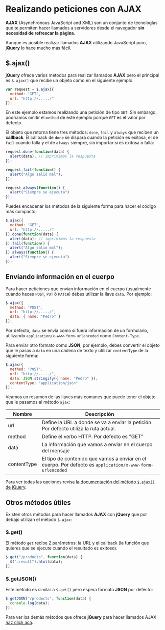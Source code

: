 # Realizando peticiones con AJAX

**AJAX** \(Asynchronous JavaScript and XML\) son un conjunto de tecnologías que te permiten hacer llamados a servidores desde el navegador **sin necesidad de refrescar la página**.

Aunque es posible realizar llamados **AJAX** utilizando JavaScript puro, **jQuery** lo hace mucho más fácil.

## $.ajax\(\)

**jQuery** ofrece varios métodos para realizar llamados **AJAX** pero el principal es `$.ajax()` que recibe un objeto como en el siguiente ejemplo:

```javascript
var request = $.ajax({
  method: "GET",
  url: "http://...../"
});
```

En este ejemplo estamos realizando una petición de tipo `GET`. Sin embargo, podríamos omitir el `method` de este ejemplo porque `GET` es el valor por defecto.

El objeto que retorna tiene tres métodos: `done`, `fail` y `always` que reciben un **callback**. El callback de `done` se dispara cuando la petición es exitosa, el de `fail` cuando falla y el de `always` siempre, sin importar si es exitosa o falla:

```javascript
request.done(function(data) {
  alert(data); // imprimimos la respuesta
});

request.fail(function() {
  alert("Algo salió mal");
});

request.always(function() {
  alert("Siempre se ejecuta")
});
```

Puedes encadenar los métodos de la siguiente forma para hacer el código más compacto:

```javascript
$.ajax({
  method: "GET",
  url: "http://...../"
}).done(function(data) {
  alert(data); // imprimimos la respuesta
}).fail(function() {
  alert("Algo salió mal");
}).always(function() {
  alert("Siempre se ejecuta")
});
```

## Enviando información en el cuerpo

Para hacer peticiones que envían información en el cuerpo \(usualmente cuando haces `POST`, `PUT` ó `PATCH`\) debes utilizar la llave `data`. Por ejemplo:

```javascript
$.ajax({
  method: "POST",
  url: "http://...../",
  data: { name: "Pedro" }
});
```

Por defecto, `data` se envía como si fuera información de un formulario, utilizando `application/x-www-form-urlencoded` como `Content-Type`.

Para enviar otro formato como **JSON**, por ejemplo, debes convertir el objeto que le pasas a `data` en una cadena de texto y utilizar `contentType` de la siguiente forma:

```javascript
$.ajax({
  method: "POST",
  url: "http://...../",
  data: JSON.stringify({ name: "Pedro" }),
  contentType: "application/json"
});
```

Veamos un resumen de las llaves más comunes que puede tener el objeto que le pasamos al método `ajax`:

| Nombre | Descripción |
| --- | --- |
| url | Define la URL a donde se va a enviar la petición. Por defecto utiliza la ruta actual. |
| method | Define el verbo HTTP. Por defecto es "GET" |
| data | La información que vamos a enviar en el cuerpo del mensaje |
| contentType | El tipo de contenido que vamos a enviar en el cuerpo. Por defecto es `application/x-www-form-urlencoded` |

Para ver todas las opciones revisa [la documentación del método `$.ajax()` de jQuery](http://api.jquery.com/jquery.ajax/).

## Otros métodos útiles

Existen otros métodos para hacer llamados **AJAX** con **jQuery** que por debajo utilizan el método `$.ajax`:

### $.get\(\)

El método `get` recibe 2 parámetros: la URL y el callback \(la función que quieres que se ejecute cuando el resultado es exitoso\).

```javascript
$.get("/products", function(data) {
  $(".result").html(data);
});
```

### $.getJSON\(\)

Este método es similar a `$.get()` pero espera formato **JSON** por defecto:

```javascript
$.getJSON("/products", function(data) {
  console.log(data);
});
```

Para ver los demás métodos que ofrece **jQuery** para hacer llamados AJAX [haz click acá](http://api.jquery.com/category/ajax/shorthand-methods/).

